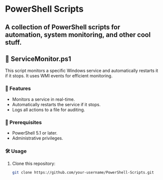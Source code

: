 # PowerShell Scripts
A collection of PowerShell scripts for automation, system monitoring, and other cool stuff.
---

## 📜 ServiceMonitor.ps1

This script monitors a specific Windows service and automatically restarts it if it stops. It uses WMI events for efficient monitoring.

### 🚀 Features
- Monitors a service in real-time.
- Automatically restarts the service if it stops.
- Logs all actions to a file for auditing.

### 📝 Prerequisites
- PowerShell 5.1 or later.
- Administrative privileges.

### 🛠️ Usage
1. Clone this repository:
   ```bash
   git clone https://github.com/your-username/PowerShell-Scripts.git
